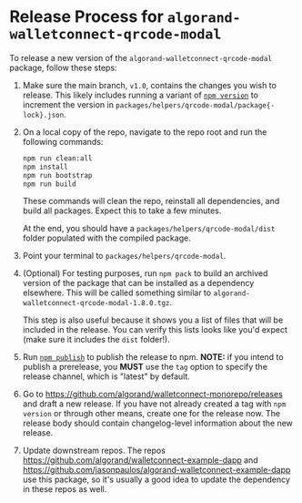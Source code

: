 # Release Process for `algorand-walletconnect-qrcode-modal`

To release a new version of the `algorand-walletconnect-qrcode-modal` package, follow these steps:

1. Make sure the main branch, `v1.0`, contains the changes you wish to release. This likely includes running a variant of [`npm version`](https://docs.npmjs.com/cli/v8/commands/npm-version) to increment the version in `packages/helpers/qrcode-modal/package{-lock}.json`.

2. On a local copy of the repo, navigate to the repo root and run the following commands:
    
    ```bash
    npm run clean:all
    npm install
    npm run bootstrap
    npm run build
    ```

    These commands will clean the repo, reinstall all dependencies, and build all packages. Expect this to take a few minutes.

    At the end, you should have a `packages/helpers/qrcode-modal/dist` folder populated with the compiled package.

3. Point your terminal to `packages/helpers/qrcode-modal`.

3. (Optional) For testing purposes, run `npm pack` to build an archived version of the package that can be installed as a dependency elsewhere. This will be called something similar to `algorand-walletconnect-qrcode-modal-1.8.0.tgz`.
   
   This step is also useful because it shows you a list of files that will be included in the release. You can verify this lists looks like you'd expect (make sure it includes the `dist` folder!).

4. Run [`npm publish`](https://docs.npmjs.com/cli/v8/commands/npm-publish) to publish the release to npm. **NOTE:** if you intend to publish a prerelease, you **MUST** use the `tag` option to specify the release channel, which is "latest" by default.

5. Go to https://github.com/algorand/walletconnect-monorepo/releases and draft a new release. If you have not already created a tag with `npm version` or through other means, create one for the release now. The release body should contain changelog-level information about the new release.

6. Update downstream repos. The repos https://github.com/algorand/walletconnect-example-dapp and https://github.com/jasonpaulos/algorand-walletconnect-example-dapp use this package, so it's usually a good idea to update the dependency in these repos as well.
